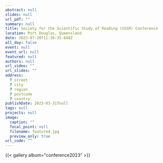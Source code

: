 ```yaml
---
abstract: null
slides: null
url_pdf: ""
summary: null
title: Society for the Scientific Study of Reading (SSSR) Conference
location: Port Douglas, Queensland
date: 2023-07-20T11:30:35.648Z
all_day: false
event: null
event_url: null
featured: null
authors: null
url_video: ""
url_slides: ""
address:
  ? street
  ? city
  ? region
  ? postcode
  ? country
publishDate: 2023-03-31Tnull
tags: null
projects: null
image:
  caption: ""
  focal_point: null
  filename: featured.jpg
  preview_only: true
url_code: ""
---
```


{{< gallery album="conference2023" >}}
